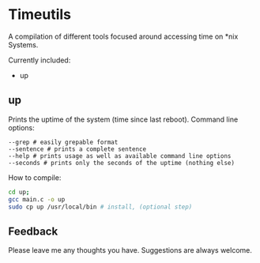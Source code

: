# Timeutils
A compilation of different tools focused around accessing time on *nix Systems.

Currently included:
- up

## up
Prints the uptime of the system (time since last reboot).
Command line options:
```
--grep # easily grepable format
--sentence # prints a complete sentence
--help # prints usage as well as available command line options
--seconds # prints only the seconds of the uptime (nothing else)
```

How to compile:
```bash
cd up;
gcc main.c -o up
sudo cp up /usr/local/bin # install, (optional step)
```

## Feedback
Please leave me any thoughts you have. Suggestions are always welcome.
